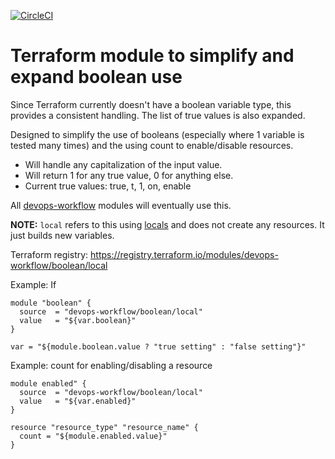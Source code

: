 [![CircleCI](https://circleci.com/gh/devops-workflow/terraform-local-boolean.svg?style=svg)](https://circleci.com/gh/devops-workflow/terraform-local-boolean)

Terraform module to simplify and expand boolean use
===

Since Terraform currently doesn't have a boolean variable type, this provides a consistent handling. The list of true values is also expanded.

Designed to simplify the use of booleans (especially where 1 variable is tested many times) and the using count to enable/disable resources.

* Will handle any capitalization of the input value.
* Will return 1 for any true value, 0 for anything else.
* Current true values: true, t, 1, on, enable

All [devops-workflow](https://registry.terraform.io/search?q=devops-workflow&verified=false) modules will eventually use this.

**NOTE:** `local` refers to this using [locals](https://www.terraform.io/docs/configuration/locals.html) and does not create any resources. It just builds new variables.

Terraform registry: https://registry.terraform.io/modules/devops-workflow/boolean/local

Example: If
```hcl
module "boolean" {
  source  = "devops-workflow/boolean/local"
  value   = "${var.boolean}"
}

var = "${module.boolean.value ? "true setting" : "false setting"}"
```

Example: count for enabling/disabling a resource
```hcl
module enabled" {
  source  = "devops-workflow/boolean/local"
  value   = "${var.enabled}"
}

resource "resource_type" "resource_name" {
  count = "${module.enabled.value}"
}
```
